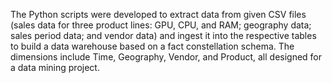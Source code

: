 The Python scripts were developed to extract data from given CSV files (sales data for three product lines: GPU, CPU, and RAM; geography data; sales period data; and vendor data) and 
ingest it into the respective tables to build a data warehouse based on a fact constellation schema. 
The dimensions include Time, Geography, Vendor, and Product, all designed for a data mining project.
